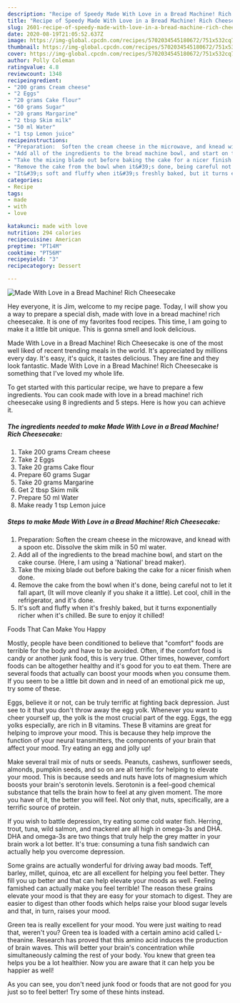 ```yaml
---
description: "Recipe of Speedy Made With Love in a Bread Machine! Rich Cheesecake"
title: "Recipe of Speedy Made With Love in a Bread Machine! Rich Cheesecake"
slug: 2601-recipe-of-speedy-made-with-love-in-a-bread-machine-rich-cheesecake
date: 2020-08-19T21:05:52.637Z
image: https://img-global.cpcdn.com/recipes/5702034545180672/751x532cq70/made-with-love-in-a-bread-machine-rich-cheesecake-recipe-main-photo.jpg
thumbnail: https://img-global.cpcdn.com/recipes/5702034545180672/751x532cq70/made-with-love-in-a-bread-machine-rich-cheesecake-recipe-main-photo.jpg
cover: https://img-global.cpcdn.com/recipes/5702034545180672/751x532cq70/made-with-love-in-a-bread-machine-rich-cheesecake-recipe-main-photo.jpg
author: Polly Coleman
ratingvalue: 4.8
reviewcount: 1348
recipeingredient:
- "200 grams Cream cheese"
- "2 Eggs"
- "20 grams Cake flour"
- "60 grams Sugar"
- "20 grams Margarine"
- "2 tbsp Skim milk"
- "50 ml Water"
- "1 tsp Lemon juice"
recipeinstructions:
- "Preparation:  Soften the cream cheese in the microwave, and knead with a spoon etc. Dissolve the skim milk in 50 ml water."
- "Add all of the ingredients to the bread machine bowl, and start on the cake course. (Here, I am using a &#39;National&#39; bread maker)."
- "Take the mixing blade out before baking the cake for a nicer finish when done."
- "Remove the cake from the bowl when it&#39;s done, being careful not to let it fall apart, (It will move cleanly if you shake it a little). Let cool, chill in the refrigerator, and it&#39;s done."
- "It&#39;s soft and fluffy when it&#39;s freshly baked, but it turns exponentially richer when it&#39;s chilled. Be sure to enjoy it chilled!"
categories:
- Recipe
tags:
- made
- with
- love

katakunci: made with love 
nutrition: 294 calories
recipecuisine: American
preptime: "PT14M"
cooktime: "PT56M"
recipeyield: "3"
recipecategory: Dessert

---
```



![Made With Love in a Bread Machine! Rich Cheesecake](https://img-global.cpcdn.com/recipes/5702034545180672/751x532cq70/made-with-love-in-a-bread-machine-rich-cheesecake-recipe-main-photo.jpg)

Hey everyone, it is Jim, welcome to my recipe page. Today, I will show you a way to prepare a special dish, made with love in a bread machine! rich cheesecake. It is one of my favorites food recipes. This time, I am going to make it a little bit unique. This is gonna smell and look delicious.



Made With Love in a Bread Machine! Rich Cheesecake is one of the most well liked of recent trending meals in the world. It's appreciated by millions every day. It's easy, it's quick, it tastes delicious. They are fine and they look fantastic. Made With Love in a Bread Machine! Rich Cheesecake is something that I've loved my whole life.


To get started with this particular recipe, we have to prepare a few ingredients. You can cook made with love in a bread machine! rich cheesecake using 8 ingredients and 5 steps. Here is how you can achieve it.

<!--inarticleads1-->

##### The ingredients needed to make Made With Love in a Bread Machine! Rich Cheesecake:

1. Take 200 grams Cream cheese
1. Take 2 Eggs
1. Take 20 grams Cake flour
1. Prepare 60 grams Sugar
1. Take 20 grams Margarine
1. Get 2 tbsp Skim milk
1. Prepare 50 ml Water
1. Make ready 1 tsp Lemon juice




<!--inarticleads2-->

##### Steps to make Made With Love in a Bread Machine! Rich Cheesecake:

1. Preparation:  Soften the cream cheese in the microwave, and knead with a spoon etc. Dissolve the skim milk in 50 ml water.
1. Add all of the ingredients to the bread machine bowl, and start on the cake course. (Here, I am using a &#39;National&#39; bread maker).
1. Take the mixing blade out before baking the cake for a nicer finish when done.
1. Remove the cake from the bowl when it&#39;s done, being careful not to let it fall apart, (It will move cleanly if you shake it a little). Let cool, chill in the refrigerator, and it&#39;s done.
1. It&#39;s soft and fluffy when it&#39;s freshly baked, but it turns exponentially richer when it&#39;s chilled. Be sure to enjoy it chilled!




Foods That Can Make You Happy


Mostly, people have been conditioned to believe that "comfort" foods are terrible for the body and have to be avoided. Often, if the comfort food is candy or another junk food, this is very true. Other times, however, comfort foods can be altogether healthy and it's good for you to eat them. There are several foods that actually can boost your moods when you consume them. If you seem to be a little bit down and in need of an emotional pick me up, try some of these.

Eggs, believe it or not, can be truly terrific at fighting back depression. Just see to it that you don't throw away the egg yolk. Whenever you want to cheer yourself up, the yolk is the most crucial part of the egg. Eggs, the egg yolks especially, are rich in B vitamins. These B vitamins are great for helping to improve your mood. This is because they help improve the function of your neural transmitters, the components of your brain that affect your mood. Try eating an egg and jolly up!

Make several trail mix of nuts or seeds. Peanuts, cashews, sunflower seeds, almonds, pumpkin seeds, and so on are all terrific for helping to elevate your mood. This is because seeds and nuts have lots of magnesium which boosts your brain's serotonin levels. Serotonin is a feel-good chemical substance that tells the brain how to feel at any given moment. The more you have of it, the better you will feel. Not only that, nuts, specifically, are a terrific source of protein.

If you wish to battle depression, try eating some cold water fish. Herring, trout, tuna, wild salmon, and mackerel are all high in omega-3s and DHA. DHA and omega-3s are two things that truly help the grey matter in your brain work a lot better. It's true: consuming a tuna fish sandwich can actually help you overcome depression. 

Some grains are actually wonderful for driving away bad moods. Teff, barley, millet, quinoa, etc are all excellent for helping you feel better. They fill you up better and that can help elevate your moods as well. Feeling famished can actually make you feel terrible! The reason these grains elevate your mood is that they are easy for your stomach to digest. They are easier to digest than other foods which helps raise your blood sugar levels and that, in turn, raises your mood.

Green tea is really excellent for your mood. You were just waiting to read that, weren't you? Green tea is loaded with a certain amino acid called L-theanine. Research has proved that this amino acid induces the production of brain waves. This will better your brain's concentration while simultaneously calming the rest of your body. You knew that green tea helps you be a lot healthier. Now you are aware that it can help you be happier as well!

As you can see, you don't need junk food or foods that are not good for you just so to feel better! Try  some  of  these  hints  instead.

